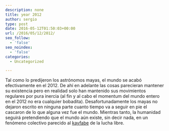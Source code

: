 ```yaml
---
description: none
title: year 2012
author: sergio
type: post
date: 2016-05-12T01:50:03+00:00
url: /2016/05/12/2012/
seo_follow:
  - 'false'
seo_noindex:
  - 'false'
categories:
  - Uncategorized

---
```

Tal como lo predijeron los astrónomos mayas, el mundo se acabó efectivamente en el 2012. De ahí en adelante las cosas parecieran mantener su existencia pero en realidad solo han mantenido sus movimientos regulares por pura inercia (al fin y al cabo el momentum del mundo entero en el 2012 no era cualquier bobadita). Desafortunadamente los mayas no dejaron escrito en ninguna parte cuanto tiempo va a seguir en pie el cascaron de lo que alguna vez fue el mundo. Mientras tanto, la humanidad seguirá pretendiendo que el mundo aún existe, sin decir nada, en un fenómeno colectivo parecido al [kayfabe][1] de la lucha libre.

 [1]: https://en.wikipedia.org/wiki/Kayfabe
